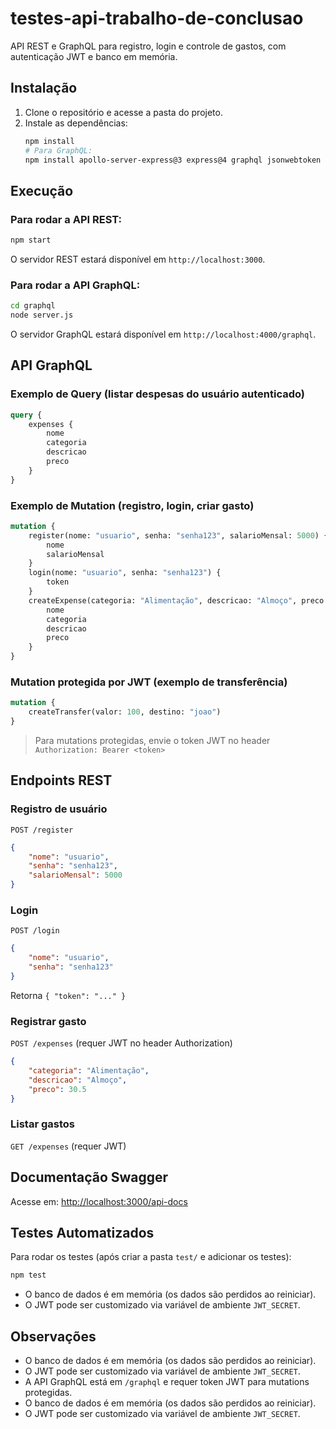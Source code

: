 
# testes-api-trabalho-de-conclusao


API REST e GraphQL para registro, login e controle de gastos, com autenticação JWT e banco em memória.


## Instalação

1. Clone o repositório e acesse a pasta do projeto.
2. Instale as dependências:
	```bash
	npm install
	# Para GraphQL:
	npm install apollo-server-express@3 express@4 graphql jsonwebtoken bcryptjs dotenv
	```


## Execução


### Para rodar a API REST:
```bash
npm start
```
O servidor REST estará disponível em `http://localhost:3000`.

### Para rodar a API GraphQL:
```bash
cd graphql
node server.js
```
O servidor GraphQL estará disponível em `http://localhost:4000/graphql`.
## API GraphQL

### Exemplo de Query (listar despesas do usuário autenticado)
```graphql
query {
	expenses {
		nome
		categoria
		descricao
		preco
	}
}
```

### Exemplo de Mutation (registro, login, criar gasto)
```graphql
mutation {
	register(nome: "usuario", senha: "senha123", salarioMensal: 5000) {
		nome
		salarioMensal
	}
	login(nome: "usuario", senha: "senha123") {
		token
	}
	createExpense(categoria: "Alimentação", descricao: "Almoço", preco: 30.5) {
		nome
		categoria
		descricao
		preco
	}
}
```

### Mutation protegida por JWT (exemplo de transferência)
```graphql
mutation {
	createTransfer(valor: 100, destino: "joao")
}
```
> Para mutations protegidas, envie o token JWT no header `Authorization: Bearer <token>`

## Endpoints REST

### Registro de usuário
`POST /register`
```json
{
	"nome": "usuario",
	"senha": "senha123",
	"salarioMensal": 5000
}
```

### Login
`POST /login`
```json
{
	"nome": "usuario",
	"senha": "senha123"
}
```
Retorna `{ "token": "..." }`

### Registrar gasto
`POST /expenses` (requer JWT no header Authorization)
```json
{
	"categoria": "Alimentação",
	"descricao": "Almoço",
	"preco": 30.5
}
```

### Listar gastos
`GET /expenses` (requer JWT)

## Documentação Swagger
Acesse em: [http://localhost:3000/api-docs](http://localhost:3000/api-docs)

## Testes Automatizados

Para rodar os testes (após criar a pasta `test/` e adicionar os testes):
```bash
npm test
```

- O banco de dados é em memória (os dados são perdidos ao reiniciar).
- O JWT pode ser customizado via variável de ambiente `JWT_SECRET`.

## Observações
- O banco de dados é em memória (os dados são perdidos ao reiniciar).
- O JWT pode ser customizado via variável de ambiente `JWT_SECRET`.
- A API GraphQL está em `/graphql` e requer token JWT para mutations protegidas.
- O banco de dados é em memória (os dados são perdidos ao reiniciar).
- O JWT pode ser customizado via variável de ambiente `JWT_SECRET`.

